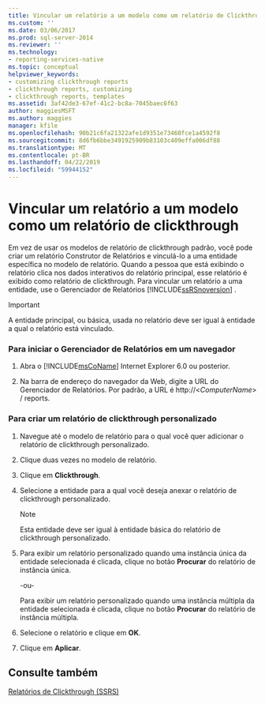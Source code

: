 ```yaml
---
title: Vincular um relatório a um modelo como um relatório de Clickthrough | Microsoft Docs
ms.custom: ''
ms.date: 03/06/2017
ms.prod: sql-server-2014
ms.reviewer: ''
ms.technology:
- reporting-services-native
ms.topic: conceptual
helpviewer_keywords:
- customizing clickthrough reports
- clickthrough reports, customizing
- clickthrough reports, templates
ms.assetid: 3af42de3-67ef-41c2-bc8a-7045baec6f63
author: maggiesMSFT
ms.author: maggies
manager: kfile
ms.openlocfilehash: 90b21c6fa21322afe1d9351e73460fce1a4592f8
ms.sourcegitcommit: 8d6fb6bbe3491925909b83103c409effa006df88
ms.translationtype: MT
ms.contentlocale: pt-BR
ms.lasthandoff: 04/22/2019
ms.locfileid: "59944152"
---
```

# <a name="link-a-report-to-a-model-as-a-clickthrough-report"></a>Vincular um relatório a um modelo como um relatório de clickthrough
  Em vez de usar os modelos de relatório de clickthrough padrão, você pode criar um relatório Construtor de Relatórios e vinculá-lo a uma entidade específica no modelo de relatório. Quando a pessoa que está exibindo o relatório clica nos dados interativos do relatório principal, esse relatório é exibido como relatório de clickthrough. Para vincular um relatório a uma entidade, use o Gerenciador de Relatórios [!INCLUDE[ssRSnoversion](../includes/ssrsnoversion-md.md)] .  
  
> [!IMPORTANT]  
>  A entidade principal, ou básica, usada no relatório deve ser igual à entidade a qual o relatório está vinculado.  
  
### <a name="to-start-report-manager-from-a-browser"></a>Para iniciar o Gerenciador de Relatórios em um navegador  
  
1.  Abra o [!INCLUDE[msCoName](../includes/msconame-md.md)] Internet Explorer 6.0 ou posterior.  
  
2.  Na barra de endereço do navegador da Web, digite a URL do Gerenciador de Relatórios. Por padrão, a URL é http://\<*ComputerName*> / reports.  
  
### <a name="to-create-a-customized-clickthrough-report"></a>Para criar um relatório de clickthrough personalizado  
  
1.  Navegue até o modelo de relatório para o qual você quer adicionar o relatório de clickthrough personalizado.  
  
2.  Clique duas vezes no modelo de relatório.  
  
3.  Clique em **Clickthrough**.  
  
4.  Selecione a entidade para a qual você deseja anexar o relatório de clickthrough personalizado.  
  
    > [!NOTE]  
    >  Esta entidade deve ser igual à entidade básica do relatório de clickthrough personalizado.  
  
5.  Para exibir um relatório personalizado quando uma instância única da entidade selecionada é clicada, clique no botão **Procurar** do relatório de instância única.  
  
     -ou-  
  
     Para exibir um relatório personalizado quando uma instância múltipla da entidade selecionada é clicada, clique no botão **Procurar** do relatório de instância múltipla.  
  
6.  Selecione o relatório e clique em **OK**.  
  
7.  Clique em **Aplicar**.  
  
## <a name="see-also"></a>Consulte também  
 [Relatórios de Clickthrough &#40;SSRS&#41;](reports/clickthrough-reports-ssrs.md)  
  
  
